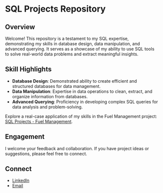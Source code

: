 # SQL Projects Repository

## Overview

Welcome! This repository is a testament to my SQL expertise, demonstrating my skills in database design, data manipulation, and advanced querying. It serves as a showcase of my ability to use SQL tools to solve real-world data problems and extract meaningful insights.

## Skill Highlights

- **Database Design**: Demonstrated ability to create efficient and structured databases for data management.
- **Data Manipulation**: Expertise in data operations to clean, extract, and organize information from databases.
- **Advanced Querying**: Proficiency in developing complex SQL queries for data analysis and problem-solving.

Explore a real-case application of my skills in the Fuel Management project: [SQL Projects - Fuel Management](https://github.com/OriolMossinger/SQL-Projects-FuelManagement).

## Engagement

I welcome your feedback and collaboration. If you have project ideas or suggestions, please feel free to connect.

## Connect

- [LinkedIn](https://www.linkedin.com/in/oriolmossingersanahuja/)
- [Email](mailto:omossinger@gmail.com)
